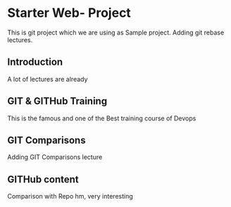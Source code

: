 # Starter Web- Project
This is git project which we are using as Sample project. Adding git rebase lectures.
## Introduction
A lot of lectures are already 

## GIT & GITHub Training
This is the famous and one of the Best training course of Devops

## GIT Comparisons
Adding GIT Comparisons lecture

## GITHub content

Comparison with Repo
hm, very interesting